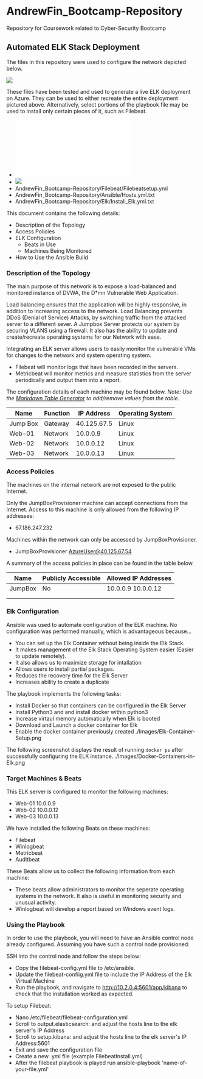 # AndrewFin_Bootcamp-Repository
Repository for Coursework related to Cyber-Security Bootcamp
## Automated ELK Stack Deployment

The files in this repository were used to configure the network depicted below.

<img src ="AndrewFin_Bootcamp-Repository/Diagrams/Week 12 Diagram.png">

These files have been tested and used to generate a live ELK deployment on Azure. They can be used to either recreate the entire deployment pictured above. Alternatively, select portions of the playbook file may be used to install only certain pieces of it, such as Filebeat.
- ![](AndrewFin_Bootcamp-Repository/Ansible/Pentest.yml.txt)
- ![](AndrewFin_Bootcamp-Repository/Filebeat/Filebeat-Configuration.yml)
- AndrewFin_Bootcamp-Repository/Filebeat/Filebeatsetup.yml
- AndrewFin_Bootcamp-Repository/Ansible/Hosts.yml.txt
- AndrewFin_Bootcamp-Repository/Elk/Install_Elk.yml.txt
  

This document contains the following details:
- Description of the Topology
- Access Policies
- ELK Configuration
  - Beats in Use
  - Machines Being Monitored
- How to Use the Ansible Build


### Description of the Topology

The main purpose of this network is to expose a load-balanced and monitored instance of DVWA, the D*mn Vulnerable Web Application.

Load balancing ensures that the application will be highly responsive, in addition to increasing access to the network.
Load Balancing prevents DDoS (Denial of Service) Attacks, by switching traffic from the attacked server to a different sever. 
A Jumpbox Server protects our system by securing VLANS using a firewall. It also has the ability to update and create/recreate operating systems for our Network with ease. 

Integrating an ELK server allows users to easily monitor the vulnerable VMs for changes to the network and system operating system.
- Filebeat will monitor logs that have been recorded in the servers.
- Metricbeat will monitor metrics and measure statistics from the server periodically and output them into a report. 

The configuration details of each machine may be found below.
_Note: Use the [Markdown Table Generator](http://www.tablesgenerator.com/markdown_tables) to add/remove values from the table_.

| Name     | Function | IP Address | Operating System |
|----------|----------|------------|------------------|
| Jump Box | Gateway  |40.125.67.5 | Linux            |
| Web-01   | Network  | 10.0.0.9   | Linux            |
| Web-02   | Network  | 10.0.0.12  | Linux            |
| Web-03   | Network  | 10.0.0.13  | Linux            |

### Access Policies

The machines on the internal network are not exposed to the public Internet. 

Only the JumpBoxProvisioner machine can accept connections from the Internet. Access to this machine is only allowed from the following IP addresses:
- 67.186.247.232

Machines within the network can only be accessed by JumpBoxProvisioner.
- JumpBoxProvisioner AzureUser@40.125.67.54

A summary of the access policies in place can be found in the table below.

| Name     | Publicly Accessible | Allowed IP Addresses |
|----------|---------------------|----------------------|
| JumpBox  | No                  | 10.0.0.9 10.0.0.12   |
|          |                     |                      |
|          |                     |                      |

### Elk Configuration

Ansible was used to automate configuration of the ELK machine. No configuration was performed manually, which is advantageous because...
- You can set up the Elk Container without being inside the Elk Stack. 
- It makes management of the Elk Stack Operating System easier (Easier to update remotely). 
- It also allows us to maximize storage for intallation
- Allows users to install partial packages.
- Reduces the recovery time for the Elk Server 
- Increases ability to create a duplicate

The playbook implements the following tasks:
- Install Docker so that containers can be configured in the Elk Server
- Install Python3 and and install docker within python3
- Increase virtaul memory automatically when Elk is booted
- Download and Launch a docker container for Elk
- Enable the docker container previously created
./Images/Elk-Container-Setup.png

The following screenshot displays the result of running `docker ps` after successfully configuring the ELK instance.
./Images/Docker-Containers-in-Elk.png

### Target Machines & Beats

This ELK server is configured to monitor the following machines:
- Web-01 10.0.0.9
- Web-02 10.0.0.12
- Web-03 10.0.0.13

We have installed the following Beats on these machines:
- Filebeat 
- Winlogbeat
- Metricbeat
- Auditbeat

These Beats allow us to collect the following information from each machine:
- These beats allow administrators to monitor the seperate operating systems in the network. It also is useful in monitoring security and unusual activity. 
- Winlogbeat will develop a report based on Windows event logs.

### Using the Playbook
In order to use the playbook, you will need to have an Ansible control node already configured. Assuming you have such a control node provisioned: 

SSH into the control node and follow the steps below:
- Copy the filebeat-config.yml file to /etc/ansible.
- Update the filebeat-confiig.yml file to include the IP Address of the Elk Virtual Machine
- Run the playbook, and navigate to http://10.2.0.4:5601/app/kibana to check that the installation worked as expected.

To setup Filebeat:
- Nano /etc/filebeat/filebeat-configuration.yml
- Scroll to output.elasticsearch: and adjust the hosts line to the elk server's IP Address
- Scroll to setup.kibana: and adjust the hosts line to the elk server's IP Address:5601
- Exit and save the configuration file
- Create a new .yml file (example FilebeatInstall.yml)
- After the filebeat playbook is played run ansible-playbook 'name-of-your-file.yml'

